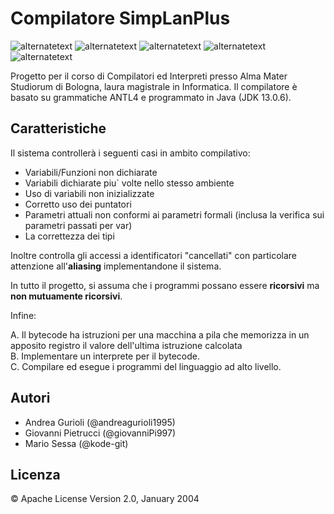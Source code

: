 
# Compilatore SimpLanPlus 

<p>
        <img src="https://img.shields.io/static/v1?label=build&message=passing&color=%3CCOLOR%3E" alt="alternatetext">
	<img src="https://img.shields.io/badge/state-complete-red" alt="alternatetext">
	<img src="https://img.shields.io/badge/version-1.0%20-blue" alt="alternatetext">
  <img src="https://img.shields.io/badge/ANTLR-9.2.1-yellow" alt="alternatetext">
  <img src="https://img.shields.io/badge/Java-13.2-white" alt="alternatetext">
</p>
Progetto per il corso di Compilatori ed Interpreti presso Alma Mater Studiorum di Bologna, laura magistrale in Informatica. Il compilatore è basato su grammatiche ANTL4 e programmato in Java (JDK 13.0.6).

## Caratteristiche

Il sistema controllerà i seguenti casi in ambito compilativo:
<ul>
  <li>Variabili/Funzioni non dichiarate</li>
  <li>Variabili dichiarate piu` volte nello stesso ambiente </li>
  <li>Uso di variabili non inizializzate</li>
  <li>Corretto uso dei puntatori</li>
  <li>Parametri attuali non conformi ai parametri formali (inclusa la verifica sui parametri passati per var)</li>
  <li>La correttezza dei tipi </li>
</ul>

Inoltre controlla gli accessi a identificatori "cancellati" con particolare
attenzione all'<b>aliasing</b> implementandone il sistema.

In tutto il progetto, si assuma che i programmi possano essere <b>ricorsivi</b> ma <b>non mutuamente ricorsivi</b>.

Infine:

A. Il bytecode ha istruzioni per una macchina a pila che memorizza in un 
   apposito registro il valore dell'ultima istruzione calcolata<br>
B. Implementare un interprete per il bytecode.<br>
C. Compilare ed esegue i programmi del linguaggio ad alto livello.<br>

## Autori

- Andrea Gurioli (@andreagurioli1995)
- Giovanni Pietrucci (@giovanniPi997)
- Mario Sessa (@kode-git)

## Licenza

&copy; Apache License Version 2.0, January 2004

